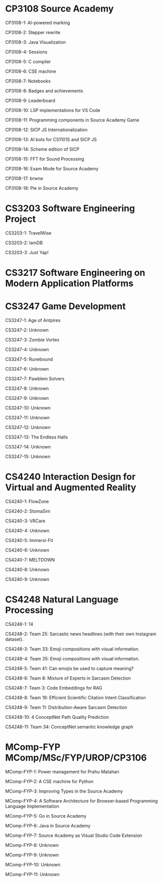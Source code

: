 # CP3108 Source Academy
CP3108-1: AI-powered marking 

CP3108-2: Stepper rewrite 

CP3108-3: Java Visualization 

CP3108-4: Sessions 

CP3108-5: C compiler 

CP3108-6: CSE machine 

CP3108-7: Notebooks 

CP3108-8: Badges and achievements 

CP3108-9: Leaderboard 

CP3108-10: LSP implementations for VS Code 

CP3108-11: Programming components in Source Academy Game 

CP3108-12: SICP JS Internationalization 

CP3108-13: AI bots for CS1101S and SICP JS 

CP3108-14: Scheme edition of SICP 

CP3108-15: FFT for Sound Processing 

CP3108-16: Exam Mode for Source Academy 

CP3108-17: brwne 

CP3108-18: Pie in Source Academy 

# CS3203 Software Engineering Project
CS3203-1: TravelWise 

CS3203-2: IamDB 

CS3203-3: Just Yap! 

# CS3217 Software Engineering on Modern Application Platforms
# CS3247 Game Development
CS3247-1: Age of Antpires 

CS3247-2: Unknown 

CS3247-3: Zombie Vortex 

CS3247-4: Unknown 

CS3247-5: Runebound 

CS3247-6: Unknown 

CS3247-7: Pawblem Solvers 

CS3247-8: Unknown 

CS3247-9: Unknown 

CS3247-10: Unknown 

CS3247-11: Unknown 

CS3247-12: Unknown 

CS3247-13: The Endless Halls 

CS3247-14: Unknown 

CS3247-15: Unknown 

# CS4240 Interaction Design for Virtual and Augmented Reality
CS4240-1: FlowZone 

CS4240-2: StomaSim 

CS4240-3: VRCare 

CS4240-4: Unknown 

CS4240-5: Immersi-Fit 

CS4240-6: Unknown 

CS4240-7: MELTDOWN 

CS4240-8: Unknown 

CS4240-9: Unknown 

# CS4248 Natural Language Processing
CS4248-1: 14 

CS4248-2: Team 25: Sarcastic news headlines (with their own Instagram dataset). 

CS4248-3: Team 33: Emoji compositions with visual information. 

CS4248-4: Team 35: Emoji compositions with visual information. 

CS4248-5: Team 41: Can emojis be used to capture meaning? 

CS4248-6: Team 8: Mixture of Experts in Sarcasm Detection 

CS4248-7: Team 3: Code Embeddings for RAG 

CS4248-8: Team 19: Efficient Scientific Citation Intent Classification 

CS4248-9: Team 11: Distribution-Aware Sarcasm Detection 

CS4248-10: 4 ConceptNet Path Quality Prediction 

CS4248-11: Team 34: ConceptNet semantic knowledge graph 

# MComp-FYP MComp/MSc/FYP/UROP/CP3106
MComp-FYP-1: Power management for Prahu Matahari 

MComp-FYP-2: A CSE machine for Python 

MComp-FYP-3: Improving Types in the Source Academy 

MComp-FYP-4: A Software Architecture for Browser-based Programming Language Implementation 

MComp-FYP-5: Go in Source Academy 

MComp-FYP-6: Java in Source Academy 

MComp-FYP-7: Source Academy as Visual Studio Code Extension 

MComp-FYP-8: Unknown 

MComp-FYP-9: Unknown 

MComp-FYP-10: Unknown 

MComp-FYP-11: Unknown 


